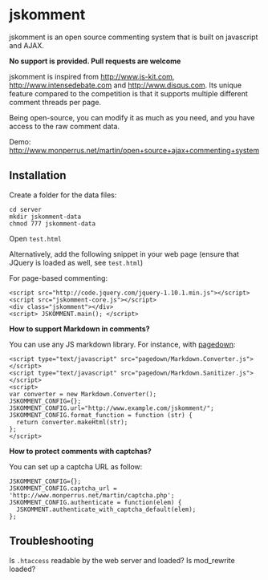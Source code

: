 jskomment
=========

jskomment is an open source commenting system that is built on javascript and AJAX.

**No support is provided. Pull requests are welcome**

jskomment is inspired from <http://www.js-kit.com>, <http://www.intensedebate.com> and <http://www.disqus.com>. Its unique feature compared to the competition is that it supports multiple different comment threads per page.

Being open-source, you can modify it as much as you need, and you have access to the raw comment data.

Demo: <http://www.monperrus.net/martin/open+source+ajax+commenting+system>

Installation
------------
Create a folder for the data files:

    cd server
    mkdir jskomment-data
    chmod 777 jskomment-data

Open `test.html`

Alternatively, add the following snippet in your web page (ensure that JQuery is loaded as well, see `test.html`)

For page-based commenting:

    <script src="http://code.jquery.com/jquery-1.10.1.min.js"></script>
    <script src="jskomment-core.js"></script>
    <div class="jskomment"></div>
    <script> JSKOMMENT.main(); </script>
    
**How to support Markdown in comments?**

You can use any JS markdown library. For instance, with [pagedown](https://code.google.com/p/pagedown/):

    <script type="text/javascript" src="pagedown/Markdown.Converter.js"></script>
    <script type="text/javascript" src="pagedown/Markdown.Sanitizer.js"></script>
    <script> 
    var converter = new Markdown.Converter();
    JSKOMMENT_CONFIG={};
    JSKOMMENT_CONFIG.url="http://www.example.com/jskomment/";
    JSKOMMENT_CONFIG.format_function = function (str) { 
      return converter.makeHtml(str);
    };
    </script>
    
**How to protect comments with captchas?**

You can set up a captcha URL as follow:

    JSKOMMENT_CONFIG={};
    JSKOMMENT_CONFIG.captcha_url = 'http://www.monperrus.net/martin/captcha.php';
    JSKOMMENT_CONFIG.authenticate = function(elem) {
      JSKOMMENT.authenticate_with_captcha_default(elem);
    };



Troubleshooting
---------------
Is `.htaccess` readable by the web server and loaded? Is mod_rewrite loaded?
